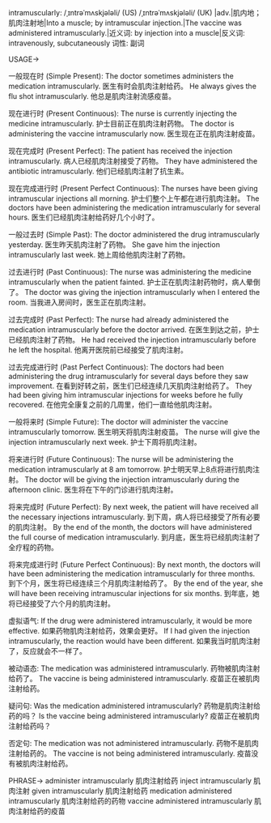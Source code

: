 intramuscularly: /ˌɪntrəˈmʌskjələli/ (US) /ˌɪntrəˈmʌskjələli/ (UK)
|adv.|肌内地；肌肉注射地|Into a muscle; by intramuscular injection.|The vaccine was administered intramuscularly.|近义词: by injection into a muscle|反义词: intravenously, subcutaneously
词性: 副词


USAGE->

一般现在时 (Simple Present):
The doctor sometimes administers the medication intramuscularly.  医生有时会肌肉注射给药。
He always gives the flu shot intramuscularly. 他总是肌肉注射流感疫苗。

现在进行时 (Present Continuous):
The nurse is currently injecting the medicine intramuscularly.  护士目前正在肌肉注射药物。
The doctor is administering the vaccine intramuscularly now. 医生现在正在肌肉注射疫苗。


现在完成时 (Present Perfect):
The patient has received the injection intramuscularly.  病人已经肌肉注射接受了药物。
They have administered the antibiotic intramuscularly. 他们已经肌肉注射了抗生素。


现在完成进行时 (Present Perfect Continuous):
The nurses have been giving intramuscular injections all morning.  护士们整个上午都在进行肌肉注射。
The doctors have been administering the medication intramuscularly for several hours. 医生们已经肌肉注射给药好几个小时了。


一般过去时 (Simple Past):
The doctor administered the drug intramuscularly yesterday.  医生昨天肌肉注射了药物。
She gave him the injection intramuscularly last week. 她上周给他肌肉注射了药物。


过去进行时 (Past Continuous):
The nurse was administering the medicine intramuscularly when the patient fainted.  护士正在肌肉注射药物时，病人晕倒了。
The doctor was giving the injection intramuscularly when I entered the room. 当我进入房间时，医生正在肌肉注射。


过去完成时 (Past Perfect):
The nurse had already administered the medication intramuscularly before the doctor arrived.  在医生到达之前，护士已经肌肉注射了药物。
He had received the injection intramuscularly before he left the hospital. 他离开医院前已经接受了肌肉注射。


过去完成进行时 (Past Perfect Continuous):
The doctors had been administering the drug intramuscularly for several days before they saw improvement.  在看到好转之前，医生们已经连续几天肌肉注射给药了。
They had been giving him intramuscular injections for weeks before he fully recovered.  在他完全康复之前的几周里，他们一直给他肌肉注射。


一般将来时 (Simple Future):
The doctor will administer the vaccine intramuscularly tomorrow.  医生明天将肌肉注射疫苗。
The nurse will give the injection intramuscularly next week.  护士下周将肌肉注射。


将来进行时 (Future Continuous):
The nurse will be administering the medication intramuscularly at 8 am tomorrow.  护士明天早上8点将进行肌肉注射。
The doctor will be giving the injection intramuscularly during the afternoon clinic.  医生将在下午的门诊进行肌肉注射。


将来完成时 (Future Perfect):
By next week, the patient will have received all the necessary injections intramuscularly.  到下周，病人将已经接受了所有必要的肌肉注射。
By the end of the month, the doctors will have administered the full course of medication intramuscularly.  到月底，医生将已经肌肉注射了全疗程的药物。


将来完成进行时 (Future Perfect Continuous):
By next month, the doctors will have been administering the medication intramuscularly for three months.  到下个月，医生将已经连续三个月肌肉注射给药了。
By the end of the year, she will have been receiving intramuscular injections for six months.  到年底，她将已经接受了六个月的肌肉注射。


虚拟语气:
If the drug were administered intramuscularly, it would be more effective.  如果药物肌肉注射给药，效果会更好。
If I had given the injection intramuscularly, the reaction would have been different. 如果我当时肌肉注射了，反应就会不一样了。

被动语态:
The medication was administered intramuscularly.  药物被肌肉注射给药了。
The vaccine is being administered intramuscularly.  疫苗正在被肌肉注射给药。

疑问句:
Was the medication administered intramuscularly?  药物是肌肉注射给药的吗？
Is the vaccine being administered intramuscularly?  疫苗正在被肌肉注射给药吗？

否定句:
The medication was not administered intramuscularly.  药物不是肌肉注射给药的。
The vaccine is not being administered intramuscularly.  疫苗没有被肌肉注射给药。



PHRASE->
administer intramuscularly  肌肉注射给药
inject intramuscularly  肌肉注射
given intramuscularly  肌肉注射给药
medication administered intramuscularly  肌肉注射给药的药物
vaccine administered intramuscularly  肌肉注射给药的疫苗
